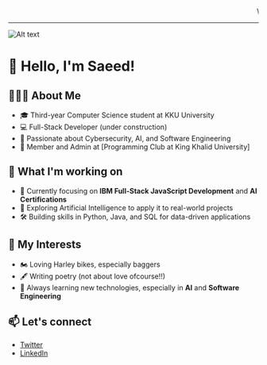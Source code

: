 <marquee>Welcome to my GitHub profile! 🌟</marquee> <br/><hr/>
![Alt text]([image1.jpg](https://i.pinimg.com/originals/61/8f/08/618f083c61a7460ce0a6064319af41bd.gif))


# 👋 Hello, I'm Saeed!

## 🧑🏻‍💻 About Me
- 🎓 Third-year Computer Science student at KKU University
- 💻 Full-Stack Developer (under construction)  
- 🔐 Passionate about Cybersecurity, AI, and Software Engineering  
- 🤝 Member and Admin at [Programming Club at King Khalid University]
## 🚀 What I'm working on
- 🎯 Currently focusing on **IBM Full-Stack JavaScript Development** and **AI Certifications**
- 🧠 Exploring Artificial Intelligence to apply it to real-world projects
- 🛠 Building skills in Python, Java, and SQL for data-driven applications

## 🎯 My Interests
- 🏍 Loving Harley bikes, especially baggers  
- 🖋 Writing poetry (not about love ofcourse!!)
- 📖 Always learning new technologies, especially in **AI** and **Software Engineering**

## 📫 Let's connect
- [Twitter](https://twitter.com/gzfw__)  
- [LinkedIn](https://linkedin.com/in/saeed-al-asiri)  

<!--
**rootSU5F/rootSU5F** is a ✨ _special_ ✨ repository because its `README.md` (this file) appears on your GitHub profile.

Here are some ideas to get you started:

- 🔭 I’m currently working on ...
- 🌱 I’m currently learning ...
- 👯 I’m looking to collaborate on ...
- 🤔 I’m looking for help with ...
- 💬 Ask me about ...
- 📫 How to reach me: ...
- 😄 Pronouns: ...
- ⚡ Fun fact: ...
-->
